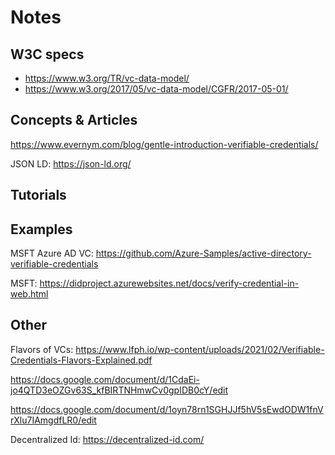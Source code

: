 # Notes

## W3C specs
- https://www.w3.org/TR/vc-data-model/
- https://www.w3.org/2017/05/vc-data-model/CGFR/2017-05-01/

## Concepts &amp; Articles
https://www.evernym.com/blog/gentle-introduction-verifiable-credentials/

JSON LD: https://json-ld.org/

## Tutorials



## Examples

MSFT Azure AD VC: https://github.com/Azure-Samples/active-directory-verifiable-credentials

MSFT: https://didproject.azurewebsites.net/docs/verify-credential-in-web.html

## Other

Flavors of VCs: https://www.lfph.io/wp-content/uploads/2021/02/Verifiable-Credentials-Flavors-Explained.pdf

https://docs.google.com/document/d/1CdaEi-jo4QTD3eOZGv63S_kfBIRTNHmwCv0gpIDB0cY/edit

https://docs.google.com/document/d/1oyn78rn1SGHJJf5hV5sEwdODW1fnVrXlu7IAmgdfLR0/edit

Decentralized Id: https://decentralized-id.com/

